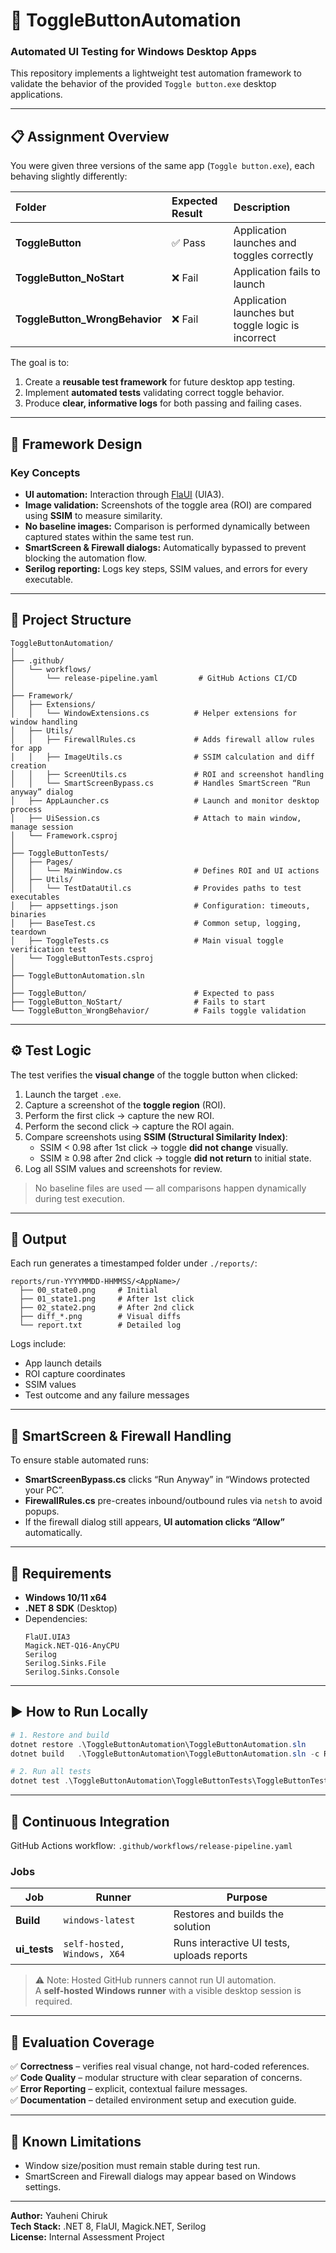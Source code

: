 
# 🧪 ToggleButtonAutomation

### Automated UI Testing for Windows Desktop Apps

This repository implements a lightweight test automation framework to validate the behavior of the provided `Toggle button.exe` desktop applications.

---

## 📋 Assignment Overview

You were given three versions of the same app (`Toggle button.exe`), each behaving slightly differently:

| Folder | Expected Result | Description |
|:--------|:----------------|:-------------|
| **ToggleButton** | ✅ Pass | Application launches and toggles correctly |
| **ToggleButton_NoStart** | ❌ Fail | Application fails to launch |
| **ToggleButton_WrongBehavior** | ❌ Fail | Application launches but toggle logic is incorrect |

The goal is to:
1. Create a **reusable test framework** for future desktop app testing.
2. Implement **automated tests** validating correct toggle behavior.
3. Produce **clear, informative logs** for both passing and failing cases.

---

## 🧠 Framework Design

### Key Concepts
- **UI automation:** Interaction through [FlaUI](https://github.com/FlaUI/FlaUI) (UIA3).
- **Image validation:** Screenshots of the toggle area (ROI) are compared using **SSIM** to measure similarity.
- **No baseline images:** Comparison is performed dynamically between captured states within the same test run.
- **SmartScreen & Firewall dialogs:** Automatically bypassed to prevent blocking the automation flow.
- **Serilog reporting:** Logs key steps, SSIM values, and errors for every executable.

---

## 🧩 Project Structure

```
ToggleButtonAutomation/
│
├── .github/
│   └── workflows/
│       └── release-pipeline.yaml         # GitHub Actions CI/CD
│
├── Framework/
│   ├── Extensions/
│   │   └── WindowExtensions.cs          # Helper extensions for window handling
│   ├── Utils/
│   │   ├── FirewallRules.cs             # Adds firewall allow rules for app
│   │   ├── ImageUtils.cs                # SSIM calculation and diff creation
│   │   ├── ScreenUtils.cs               # ROI and screenshot handling
│   │   └── SmartScreenBypass.cs         # Handles SmartScreen “Run anyway” dialog
│   ├── AppLauncher.cs                   # Launch and monitor desktop process
│   ├── UiSession.cs                     # Attach to main window, manage session
│   └── Framework.csproj
│
├── ToggleButtonTests/
│   ├── Pages/
│   │   └── MainWindow.cs                # Defines ROI and UI actions
│   ├── Utils/
│   │   └── TestDataUtil.cs              # Provides paths to test executables
│   ├── appsettings.json                 # Configuration: timeouts, binaries
│   ├── BaseTest.cs                      # Common setup, logging, teardown
│   ├── ToggleTests.cs                   # Main visual toggle verification test
│   └── ToggleButtonTests.csproj
│
├── ToggleButtonAutomation.sln
│
├── ToggleButton/                        # Expected to pass
├── ToggleButton_NoStart/                # Fails to start
└── ToggleButton_WrongBehavior/          # Fails toggle validation
```

---

## ⚙️ Test Logic

The test verifies the **visual change** of the toggle button when clicked:

1. Launch the target `.exe`.
2. Capture a screenshot of the **toggle region** (ROI).
3. Perform the first click → capture the new ROI.
4. Perform the second click → capture the ROI again.
5. Compare screenshots using **SSIM (Structural Similarity Index)**:
   - SSIM < 0.98 after 1st click → toggle **did not change** visually.
   - SSIM ≥ 0.98 after 2nd click → toggle **did not return** to initial state.
6. Log all SSIM values and screenshots for review.

> No baseline files are used — all comparisons happen dynamically during test execution.

---

## 🧾 Output

Each run generates a timestamped folder under `./reports/`:

```
reports/run-YYYYMMDD-HHMMSS/<AppName>/
  ├── 00_state0.png     # Initial
  ├── 01_state1.png     # After 1st click
  ├── 02_state2.png     # After 2nd click
  ├── diff_*.png        # Visual diffs
  └── report.txt        # Detailed log
```

Logs include:
- App launch details
- ROI capture coordinates
- SSIM values
- Test outcome and any failure messages

---

## 🚀 SmartScreen & Firewall Handling

To ensure stable automated runs:

- **SmartScreenBypass.cs** clicks “Run Anyway” in “Windows protected your PC”.
- **FirewallRules.cs** pre-creates inbound/outbound rules via `netsh` to avoid popups.
- If the firewall dialog still appears, **UI automation clicks “Allow”** automatically.

---

## 🧰 Requirements

- **Windows 10/11 x64**
- **.NET 8 SDK** (Desktop)
- Dependencies:
  ```
  FlaUI.UIA3
  Magick.NET-Q16-AnyCPU
  Serilog
  Serilog.Sinks.File
  Serilog.Sinks.Console
  ```

---

## ▶️ How to Run Locally

```powershell
# 1. Restore and build
dotnet restore .\ToggleButtonAutomation\ToggleButtonAutomation.sln
dotnet build   .\ToggleButtonAutomation\ToggleButtonAutomation.sln -c Release

# 2. Run all tests
dotnet test .\ToggleButtonAutomation\ToggleButtonTests\ToggleButtonTests.csproj -c Release
```

---

## 🤖 Continuous Integration

GitHub Actions workflow: `.github/workflows/release-pipeline.yaml`

### Jobs
| Job | Runner | Purpose |
|------|--------|----------|
| **Build** | `windows-latest` | Restores and builds the solution |
| **ui_tests** | `self-hosted, Windows, X64` | Runs interactive UI tests, uploads reports |

> ⚠️ Note: Hosted GitHub runners cannot run UI automation.  
> A **self-hosted Windows runner** with a visible desktop session is required.

---

## 🧠 Evaluation Coverage

✅ **Correctness** – verifies real visual change, not hard-coded references.  
✅ **Code Quality** – modular structure with clear separation of concerns.  
✅ **Error Reporting** – explicit, contextual failure messages.  
✅ **Documentation** – detailed environment setup and execution guide.  

---

## 🧱 Known Limitations

- Window size/position must remain stable during test run.  
- SmartScreen and Firewall dialogs may appear based on Windows settings.  

---

**Author:** Yauheni Chiruk  
**Tech Stack:** .NET 8, FlaUI, Magick.NET, Serilog  
**License:** Internal Assessment Project
